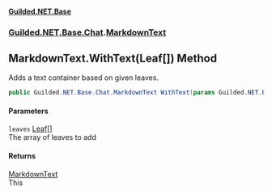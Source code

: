 #### [Guilded.NET.Base](Guilded_NET_Base.md 'Guilded.NET.Base')
### [Guilded.NET.Base.Chat](Guilded_NET_Base.md#Guilded_NET_Base_Chat 'Guilded.NET.Base.Chat').[MarkdownText](MarkdownText.md 'Guilded.NET.Base.Chat.MarkdownText')
## MarkdownText.WithText(Leaf[]) Method
Adds a text container based on given leaves.  
```csharp
public Guilded.NET.Base.Chat.MarkdownText WithText(params Guilded.NET.Base.Chat.Leaf[] leaves);
```
#### Parameters
<a name='Guilded_NET_Base_Chat_MarkdownText_WithText(Guilded_NET_Base_Chat_Leaf__)_leaves'></a>
`leaves` [Leaf](Leaf.md 'Guilded.NET.Base.Chat.Leaf')[[]](https://docs.microsoft.com/en-us/dotnet/api/System.Array 'System.Array')  
The array of leaves to add
  
#### Returns
[MarkdownText](MarkdownText.md 'Guilded.NET.Base.Chat.MarkdownText')  
This
